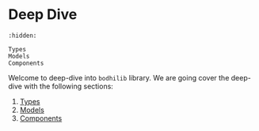 # Deep Dive

```{toctree}
:hidden:

Types
Models
Components
```

Welcome to deep-dive into `bodhilib` library. We are going cover the deep-dive with the following sections:

1. [Types](Types)
1. [Models](Models)
1. [Components](Components)
